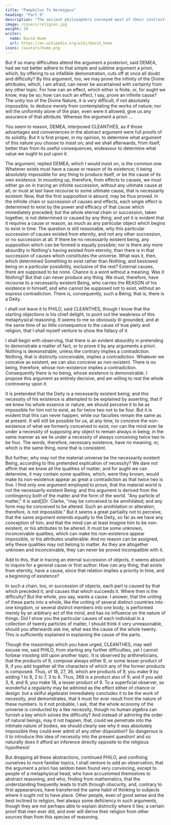 ```yaml
---
title: "Pamphilus To Hermippus"
heading: "Part 9"
description: "The ancient philosophers conveyed most of their instruction in the form of dialogue. But dialogues have been little practised in later ages and have seldom succeeded when attempted"
image: /covers/religion.jpg
weight: 38
writer:
  name: David Hume
  url: https://en.wikipedia.org/wiki/David_Hume
icons: /avatars/hume.png
--- 
```




But if so many difficulties attend the argument a posteriori, said DEMEA, had we not better adhere to that simple and sublime argument a priori, which, by offering to us infallible demonstration, cuts off at once all doubt and difficulty? By this argument, too, we may prove the infinity of the Divine attributes, which, I am afraid, can never be ascertained with certainty from any other topic. For how can an effect, which either is finite, or, for aught we know, may be so; how can such an effect, I say, prove an infinite cause? The unity too of the Divine Nature, it is very difficult, if not absolutely impossible, to deduce merely from contemplating the works of nature; nor will the uniformity alone of the plan, even were it allowed, give us any assurance of that attribute. Whereas the argument a priori ...

You seem to reason, DEMEA, interposed CLEANTHES, as if those advantages and conveniences in the abstract argument were full proofs of its solidity. But it is first proper, in my opinion, to determine what argument of this nature you choose to insist on; and we shall afterwards, from itself, better than from its useful consequences, endeavour to determine what value we ought to put upon it.

The argument, replied DEMEA, which I would insist on, is the common one. Whatever exists must have a cause or reason of its existence; it being absolutely impossible for any thing to produce itself, or be the cause of its own existence. In mounting up, therefore, from effects to causes, we must either go on in tracing an infinite succession, without any ultimate cause at all; or must at last have recourse to some ultimate cause, that is necessarily existent: Now, that the first supposition is absurd, may be thus proved. In the infinite chain or succession of causes and effects, each single effect is determined to exist by the power and efficacy of that cause which immediately preceded; but the whole eternal chain or succession, taken together, is not determined or caused by any thing; and yet it is evident that it requires a cause or reason, as much as any particular object which begins to exist in time. The question is still reasonable, why this particular succession of causes existed from eternity, and not any other succession, or no succession at all. If there be no necessarily existent being, any supposition which can be formed is equally possible; nor is there any more absurdity in Nothing's having existed from eternity, than there is in that succession of causes which constitutes the universe. What was it, then, which determined Something to exist rather than Nothing, and bestowed being on a particular possibility, exclusive of the rest? External causes, there are supposed to be none. Chance is a word without a meaning. Was it Nothing? But that can never produce any thing. We must, therefore, have recourse to a necessarily existent Being, who carries the REASON of his existence in himself, and who cannot be supposed not to exist, without an express contradiction. There is, consequently, such a Being; that is, there is a Deity.

I shall not leave it to PHILO, said CLEANTHES, though I know that the starting objections is his chief delight, to point out the weakness of this metaphysical reasoning. It seems to me so obviously ill-grounded, and at the same time of so little consequence to the cause of true piety and religion, that I shall myself venture to show the fallacy of it.

I shall begin with observing, that there is an evident absurdity in pretending to demonstrate a matter of fact, or to prove it by any arguments a priori. Nothing is demonstrable, unless the contrary implies a contradiction. Nothing, that is distinctly conceivable, implies a contradiction. Whatever we conceive as existent, we can also conceive as non-existent. There is no being, therefore, whose non-existence implies a contradiction. Consequently there is no being, whose existence is demonstrable. I propose this argument as entirely decisive, and am willing to rest the whole controversy upon it.

It is pretended that the Deity is a necessarily existent being; and this necessity of his existence is attempted to be explained by asserting, that if we knew his whole essence or nature, we should perceive it to be as impossible for him not to exist, as for twice two not to be four. But it is evident that this can never happen, while our faculties remain the same as at present. It will still be possible for us, at any time, to conceive the non-existence of what we formerly conceived to exist; nor can the mind ever lie under a necessity of supposing any object to remain always in being; in the same manner as we lie under a necessity of always conceiving twice two to be four. The words, therefore, necessary existence, have no meaning; or, which is the same thing, none that is consistent.

But further, why may not the material universe be the necessarily existent Being, according to this pretended explication of necessity? We dare not affirm that we know all the qualities of matter; and for aught we can determine, it may contain some qualities, which, were they known, would make its non-existence appear as great a contradiction as that twice two is five. I find only one argument employed to prove, that the material world is not the necessarily existent Being: and this argument is derived from the contingency both of the matter and the form of the world. "Any particle of matter," it is said[]Dr. Clarke, "may be conceived to be annihilated; and any form may be conceived to be altered. Such an annihilation or alteration, therefore, is not impossible." But it seems a great partiality not to perceive, that the same argument extends equally to the Deity, so far as we have any conception of him; and that the mind can at least imagine him to be non-existent, or his attributes to be altered. It must be some unknown, inconceivable qualities, which can make his non-existence appear impossible, or his attributes unalterable: And no reason can be assigned, why these qualities may not belong to matter. As they are altogether unknown and inconceivable, they can never be proved incompatible with it.

Add to this, that in tracing an eternal succession of objects, it seems absurd to inquire for a general cause or first author. How can any thing, that exists from eternity, have a cause, since that relation implies a priority in time, and a beginning of existence?

In such a chain, too, or succession of objects, each part is caused by that which preceded it, and causes that which succeeds it. Where then is the difficulty? But the whole, you say, wants a cause. I answer, that the uniting of these parts into a whole, like the uniting of several distinct countries into one kingdom, or several distinct members into one body, is performed merely by an arbitrary act of the mind, and has no influence on the nature of things. Did I show you the particular causes of each individual in a collection of twenty particles of matter, I should think it very unreasonable, should you afterwards ask me, what was the cause of the whole twenty. This is sufficiently explained in explaining the cause of the parts.

Though the reasonings which you have urged, CLEANTHES, may well excuse me, said PHILO, from starting any further difficulties, yet I cannot forbear insisting still upon another topic. It is observed by arithmeticians, that the products of 9, compose always either 9, or some lesser product of 9, if you add together all the characters of which any of the former products is composed. Thus, of 18, 27, 36, which are products of 9, you make 9 by adding 1 to 8, 2 to 7, 3 to 6. Thus, 369 is a product also of 9; and if you add 3, 6, and 9, you make 18, a lesser product of 9. To a superficial observer, so wonderful a regularity may be admired as the effect either of chance or design: but a skilful algebraist immediately concludes it to be the work of necessity, and demonstrates, that it must for ever result from the nature of these numbers. Is it not probable, I ask, that the whole economy of the universe is conducted by a like necessity, though no human algebra can furnish a key which solves the difficulty? And instead of admiring the order of natural beings, may it not happen, that, could we penetrate into the intimate nature of bodies, we should clearly see why it was absolutely impossible they could ever admit of any other disposition? So dangerous is it to introduce this idea of necessity into the present question! and so naturally does it afford an inference directly opposite to the religious hypothesis!

But dropping all these abstractions, continued PHILO, and confining ourselves to more familiar topics, I shall venture to add an observation, that the argument a priori has seldom been found very convincing, except to people of a metaphysical head, who have accustomed themselves to abstract reasoning, and who, finding from mathematics, that the understanding frequently leads to truth through obscurity, and, contrary to first appearances, have transferred the same habit of thinking to subjects where it ought not to have place. Other people, even of good sense and the best inclined to religion, feel always some deficiency in such arguments, though they are not perhaps able to explain distinctly where it lies; a certain proof that men ever did, and ever will derive their religion from other sources than from this species of reasoning.






